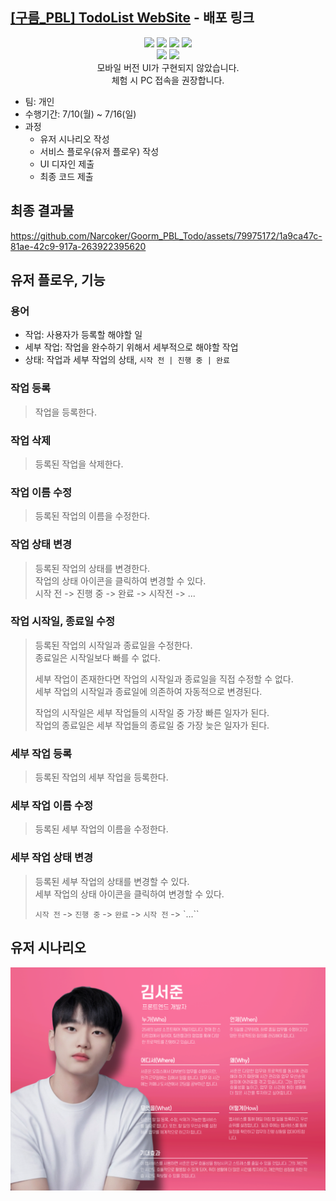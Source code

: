 ## [[구름\_PBL] TodoList WebSite](https://narcoker.github.io/Goorm_PBL_Todo/) - 배포 링크

<div align="center">
  <img src="https://img.shields.io/badge/React-61DAFB?style=for-the-badge&logo=React&logoColor=white"/>
  <img src="https://img.shields.io/badge/JavaScript-F7DF1E?style=for-the-badge&logo=JavaScript&logoColor=white"/>  
  <img src="https://img.shields.io/badge/Redux-764ABC?style=for-the-badge&logo=Redux&logoColor=white"/>
   <img src="https://img.shields.io/badge/ReduxToolkit-764ABC?style=for-the-badge&logo=Redux&logoColor=white"/>
   <br/>
  <img src="https://img.shields.io/badge/React Router-CA4245?style=for-the-badge&logo=React Router&logoColor=white"/>  
  <img src="https://img.shields.io/badge/styledcomponents-DB7093?style=for-the-badge&logo=styledcomponents&logoColor=white"/> 
  <br/>
  모바일 버전 UI가 구현되지 않았습니다.
  <br/>  
체험 시 PC 접속을 권장합니다.
   
</div>

- 팀: 개인
- 수행기간: 7/10(월) ~ 7/16(일)
- 과정
  - 유저 시나리오 작성
  - 서비스 플로우(유저 플로우) 작성
  - UI 디자인 제출
  - 최종 코드 제출

## 최종 결과물

https://github.com/Narcoker/Goorm_PBL_Todo/assets/79975172/1a9ca47c-81ae-42c9-917a-263922395620

## 유저 플로우, 기능

### 용어

- 작업: 사용자가 등록할 해야할 일
- 세부 작업: 작업을 완수하기 위해서 세부적으로 해야할 작업
- 상태: 작업과 세부 작업의 상태, `시작 전 | 진행 중 | 완료`

### 작업 등록

> 작업을 등록한다.

### 작업 삭제

> 등록된 작업을 삭제한다.

### 작업 이름 수정

> 등록된 작업의 이름을 수정한다.

### 작업 상태 변경

> 등록된 작업의 상태를 변경한다.  
> 작업의 상태 아이콘을 클릭하여 변경할 수 있다.  
> 시작 전 -> 진행 중 -> 완료 -> 시작전 -> ...

### 작업 시작일, 종료일 수정

> 등록된 작업의 시작일과 종료일을 수정한다.  
> 종료일은 시작일보다 빠를 수 없다.
>
> 세부 작업이 존재한다면 작업의 시작일과 종료일을 직접 수정할 수 없다.  
> 세부 작업의 시작일과 종료일에 의존하여 자동적으로 변경된다.
>
> 작업의 시작일은 세부 작업들의 시작일 중 가장 빠른 일자가 된다.  
> 작업의 종료일은 세부 작업들의 종료일 중 가장 늦은 일자가 된다.

### 세부 작업 등록

> 등록된 작업의 세부 작업을 등록한다.

### 세부 작업 이름 수정

> 등록된 세부 작업의 이름을 수정한다.

### 세부 작업 상태 변경

> 등록된 세부 작업의 상태를 변경할 수 있다.  
> 세부 작업의 상태 아이콘을 클릭하여 변경할 수 있다.
>
> `시작 전` -> `진행 중` -> `완료` -> `시작 전` -> `...``

## 유저 시나리오

![유저 시나리오](/FOR_README/유저시나리오.png)

